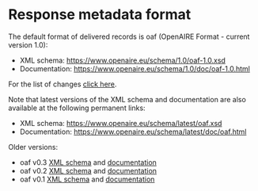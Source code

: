 # Response metadata format


The default format of delivered records is oaf (OpenAIRE Format - current version 1.0):

* XML schema: https://www.openaire.eu/schema/1.0/oaf-1.0.xsd
* Documentation: https://www.openaire.eu/schema/1.0/doc/oaf-1.0.html

For the list of changes [click here](https://www.openaire.eu/openaire-xml-schema-change-announcement).

Note that latest versions of the XML schema and documentation are also available at the following permanent links:

* XML schema: https://www.openaire.eu/schema/latest/oaf.xsd
* Documentation: https://www.openaire.eu/schema/latest/doc/oaf.html

Older versions:

* oaf v0.3 [XML schema](https://www.openaire.eu/schema/0.3/oaf-0.3.xsd) and [documentation](https://www.openaire.eu/schema/0.3/doc/oaf-0.3.html)
* oaf v0.2 [XML schema](https://www.openaire.eu/schema/0.2/oaf-0.2.xsd) and [documentation](https://www.openaire.eu/schema/0.2/doc/oaf-0.2.html)
* oaf v0.1 [XML schema](https://www.openaire.eu/schema/0.1/oaf-0.1.xsd) and [documentation](https://www.openaire.eu/schema/0.1/doc/oaf-0.1.html)